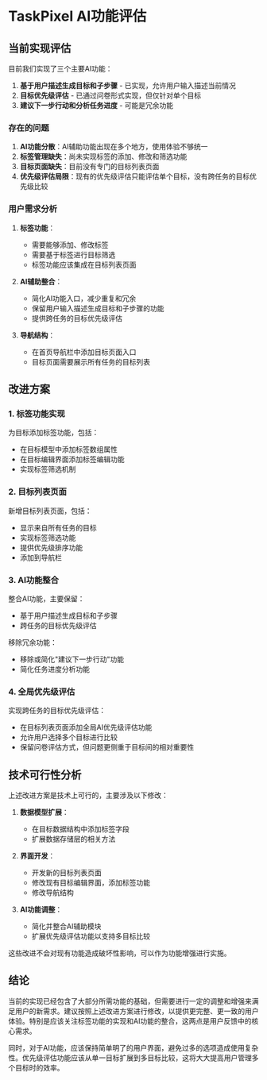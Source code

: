 # TaskPixel AI功能评估

## 当前实现评估

目前我们实现了三个主要AI功能：
1. **基于用户描述生成目标和子步骤** - 已实现，允许用户输入描述当前情况
2. **目标优先级评估** - 已通过问卷形式实现，但仅针对单个目标
3. **建议下一步行动和分析任务进度** - 可能是冗余功能

### 存在的问题

1. **AI功能分散**：AI辅助功能出现在多个地方，使用体验不够统一
2. **标签管理缺失**：尚未实现标签的添加、修改和筛选功能
3. **目标页面缺失**：目前没有专门的目标列表页面
4. **优先级评估局限**：现有的优先级评估只能评估单个目标，没有跨任务的目标优先级比较

### 用户需求分析

1. **标签功能**：
   - 需要能够添加、修改标签
   - 需要基于标签进行目标筛选
   - 标签功能应该集成在目标列表页面

2. **AI辅助整合**：
   - 简化AI功能入口，减少重复和冗余
   - 保留用户输入描述生成目标和子步骤的功能
   - 提供跨任务的目标优先级评估

3. **导航结构**：
   - 在首页导航栏中添加目标页面入口
   - 目标页面需要展示所有任务的目标列表

## 改进方案

### 1. 标签功能实现

为目标添加标签功能，包括：
- 在目标模型中添加标签数组属性
- 在目标编辑界面添加标签编辑功能
- 实现标签筛选机制

### 2. 目标列表页面

新增目标列表页面，包括：
- 显示来自所有任务的目标
- 实现标签筛选功能
- 提供优先级排序功能
- 添加到导航栏

### 3. AI功能整合

整合AI功能，主要保留：
- 基于用户描述生成目标和子步骤
- 跨任务的目标优先级评估

移除冗余功能：
- 移除或简化"建议下一步行动"功能
- 简化任务进度分析功能

### 4. 全局优先级评估

实现跨任务的目标优先级评估：
- 在目标列表页面添加全局AI优先级评估功能
- 允许用户选择多个目标进行比较
- 保留问卷评估方式，但问题更侧重于目标间的相对重要性

## 技术可行性分析

上述改进方案是技术上可行的，主要涉及以下修改：

1. **数据模型扩展**：
   - 在目标数据结构中添加标签字段
   - 扩展数据存储层的相关方法

2. **界面开发**：
   - 开发新的目标列表页面
   - 修改现有目标编辑界面，添加标签功能
   - 修改导航结构

3. **AI功能调整**：
   - 简化并整合AI辅助模块
   - 扩展优先级评估功能以支持多目标比较

这些改进不会对现有功能造成破坏性影响，可以作为功能增强进行实施。

## 结论

当前的实现已经包含了大部分所需功能的基础，但需要进行一定的调整和增强来满足用户的新需求。建议按照上述改进方案进行修改，以提供更完整、更一致的用户体验。特别是应该关注标签功能的实现和AI功能的整合，这两点是用户反馈中的核心需求。

同时，对于AI功能，应该保持简单明了的用户界面，避免过多的选项造成使用复杂性。优先级评估功能应该从单一目标扩展到多目标比较，这将大大提高用户管理多个目标时的效率。
